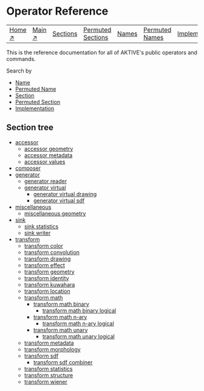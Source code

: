 # Operator Reference

||||||||
|---|---|---|---|---|---|---|
|[Home ↗](../README.md)|[Main ↗](index.md)|[Sections](index.md#sectree)|[Permuted Sections](bypsections.md)|[Names](byname.md)|[Permuted Names](bypnames.md)|[Implementations](bylang.md)|

This is the reference documentation for all of AKTIVE's public operators and commands.

Search by

- [Name](byname.md)
- [Permuted Name](bypnames.md)
- [Section](#sectree)
- [Permuted Section](bypsections.md)
- [Implementation](bylang.md)

## <a name ='sectree'></a> Section tree

  - [accessor](accessor.md)
    - [accessor geometry](accessor_geometry.md)
    - [accessor metadata](accessor_metadata.md)
    - [accessor values](accessor_values.md)
  - [composer](composer.md)
  - [generator](generator.md)
    - [generator reader](generator_reader.md)
    - [generator virtual](generator_virtual.md)
      - [generator virtual drawing](generator_virtual_drawing.md)
      - [generator virtual sdf](generator_virtual_sdf.md)
  - [miscellaneous](miscellaneous.md)
    - [miscellaneous geometry](miscellaneous_geometry.md)
  - [sink](sink.md)
    - [sink statistics](sink_statistics.md)
    - [sink writer](sink_writer.md)
  - [transform](transform.md)
    - [transform color](transform_color.md)
    - [transform convolution](transform_convolution.md)
    - [transform drawing](transform_drawing.md)
    - [transform effect](transform_effect.md)
    - [transform geometry](transform_geometry.md)
    - [transform identity](transform_identity.md)
    - [transform kuwahara](transform_kuwahara.md)
    - [transform location](transform_location.md)
    - [transform math](transform_math.md)
      - [transform math binary](transform_math_binary.md)
        - [transform math binary logical](transform_math_binary_logical.md)
      - [transform math n-ary](transform_math_nary.md)
        - [transform math n-ary logical](transform_math_nary_logical.md)
      - [transform math unary](transform_math_unary.md)
        - [transform math unary logical](transform_math_unary_logical.md)
    - [transform metadata](transform_metadata.md)
    - [transform morphology](transform_morphology.md)
    - [transform sdf](transform_sdf.md)
      - [transform sdf combiner](transform_sdf_combiner.md)
    - [transform statistics](transform_statistics.md)
    - [transform structure](transform_structure.md)
    - [transform wiener](transform_wiener.md)

